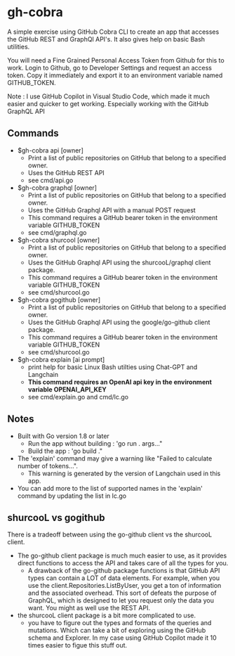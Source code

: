 # gh-cobra

A simple exercise using GitHub Cobra CLI to create an app that accesses the GitHub REST and GraphQl API's.
It also gives help on basic Bash utilities.

You will need a Fine Grained Personal Access Token from Github for this to work. Login to Github, go to Developer Settings and request an access token. Copy it immediately and export it to an environment variable named GITHUB_TOKEN. 

Note : I use GitHub Copilot in Visual Studio Code, which made it much easier and quicker to get working. Especially working with the GitHub GraphQL API

## Commands

- $gh-cobra api [owner]
  - Print a list of public repositories on GitHub that belong to a specified owner.
  - Uses the GitHub REST API
  - see cmd/api.go
- $gh-cobra graphql [owner]
  - Print a list of public repositories on GitHub that belong to a specified owner.
  - Uses the GitHub Graphql API with a manual POST request
  - This command requires a GitHub bearer token in the environment variable GITHUB_TOKEN
  - see cmd/graphql.go
- $gh-cobra shurcool [owner]
  - Print a list of public repositories on GitHub that belong to a specified owner.
  - Uses the GitHub Graphql API using the shurcooL/graphql client package.
  - This command requires a GitHub bearer token in the environment variable GITHUB_TOKEN
  - see cmd/shurcool.go
- $gh-cobra gogithub [owner]
  - Print a list of public repositories on GitHub that belong to a specified owner.
  - Uses the GitHub Graphql API using the google/go-github client package.
  - This command requires a GitHub bearer token in the environment variable GITHUB_TOKEN
  - see cmd/shurcool.go
- $gh-cobra explain [ai prompt]
  - print help for basic Linux Bash utilties using Chat-GPT and Langchain
  - **This command requires an OpenAI api key in the environment variable OPENAI_API_KEY**
  - see cmd/explain.go and cmd/lc.go

## Notes

- Built with Go version 1.8 or later
  - Run the app without building : 'go run . args..."
  - Build the app : 'go build ."
- The 'explain' command may give a warning like "Failed to calculate number of tokens...".
  - This warning is generated by the version of Langchain used in this app.
- You can add more to the list of supported names in the 'explain' command by updating the list in lc.go

## shurcooL vs gogithub

There is a tradeoff between using the go-github client vs the shurcooL client.

- The go-github client package is much much easier to use, as it provides direct functions to access the API and takes care of all the types for you.
  - A drawback of the go-github package functions is that GitHub API types can contain a LOT of data elements. For example, when you use the client.Repositories.ListByUser, you get a ton of information and the associated overhead. This sort of defeats the purpose of GraphQL, which is designed to let you request only the data you want. You might as well use the REST API.
- the shurcooL client package is a bit more complicated to use.
  - you have to figure out the types and formats of the queries and mutations. Which can take a bit of exploring using the GitHub schema and Explorer. In my case using GitHub Copilot made it 10 times easier to figue this stuff out.
